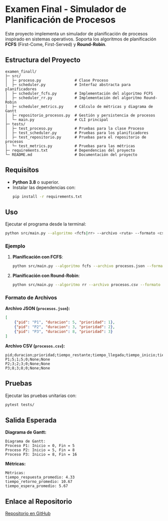# Examen Final - Simulador de Planificación de Procesos

Este proyecto implementa un simulador de planificación de procesos inspirado en sistemas operativos. Soporta los algoritmos de planificación **FCFS** (First-Come, First-Served) y **Round-Robin**.

## Estructura del Proyecto

```
examen_finall/
├─ src/
│  ├─ proceso.py               # Clase Proceso
│  ├─ scheduler.py             # Interfaz abstracta para planificadores
│  ├─ scheduler_fcfs.py        # Implementación del algoritmo FCFS
│  ├─ scheduler_rr.py          # Implementación del algoritmo Round-Robin
│  ├─ scheduler_metrics.py     # Cálculo de métricas y diagrama de Gantt
│  ├─ repositorio_procesos.py  # Gestión y persistencia de procesos
│  └─ main.py                  # CLI principal
├─ tests/
│  ├─ test_proceso.py          # Pruebas para la clase Proceso
│  ├─ test_scheduler.py        # Pruebas para los planificadores
│  ├─ test_repositorio.py      # Pruebas para el repositorio de procesos
│  └─ test_metrics.py          # Pruebas para las métricas
├─ requirements.txt            # Dependencias del proyecto
└─ README.md                   # Documentación del proyecto
```

## Requisitos

- **Python 3.8** o superior.
- Instalar las dependencias con:
  ```bash
  pip install -r requirements.txt
  ```

## Uso

Ejecutar el programa desde la terminal:

```bash
python src/main.py --algoritmo <fcfs|rr> --archivo <ruta> --formato <csv|json> [--quantum <valor>]
```

### Ejemplo

1. **Planificación con FCFS**:
   ```bash
   python src/main.py --algoritmo fcfs --archivo procesos.json --formato json
   ```

2. **Planificación con Round-Robin**:
   ```bash
   python src/main.py --algoritmo rr --archivo procesos.csv --formato csv --quantum 2
   ```

### Formato de Archivos

**Archivo JSON (`procesos.json`):**
```json
[
    {"pid": "P1", "duracion": 5, "prioridad": 1},
    {"pid": "P2", "duracion": 3, "prioridad": 2},
    {"pid": "P3", "duracion": 8, "prioridad": 3}
]
```

**Archivo CSV (`procesos.csv`):**
```csv
pid;duracion;prioridad;tiempo_restante;tiempo_llegada;tiempo_inicio;tiempo_fin
P1;5;1;5;0;None;None
P2;3;2;3;0;None;None
P3;8;3;8;0;None;None
```

## Pruebas

Ejecutar las pruebas unitarias con:

```bash
pytest tests/
```

## Salida Esperada

**Diagrama de Gantt:**
```
Diagrama de Gantt:
Proceso P1: Inicio = 0, Fin = 5
Proceso P2: Inicio = 5, Fin = 8
Proceso P3: Inicio = 8, Fin = 16
```

**Métricas:**
```
Métricas:
tiempo_respuesta_promedio: 4.33
tiempo_retorno_promedio: 10.67
tiempo_espera_promedio: 5.67
```

## Enlace al Repositorio

[Repositorio en GitHub](https://github.com/sharafayyoub/examen_finall.git)
